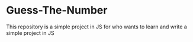 # Guess-The-Number
This repository is a simple project in JS for who wants to learn and write a simple project in JS
